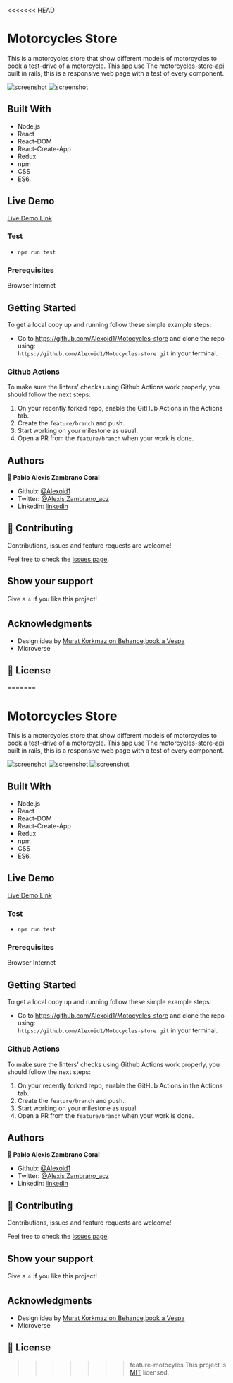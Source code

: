<<<<<<< HEAD
# Motorcycles Store
This is a motorcycles store that show different models of motorcycles to book a test-drive of a motorcycle. This app use The motorcycles-store-api built in rails, this is a responsive web page with a test of every component.

![screenshot](./img/heroes.png)
![screenshot](./img/screen.png)


## Built With

- Node.js
- React
- React-DOM
- React-Create-App
- Redux
- npm
- CSS
- ES6.

## Live Demo
[Live Demo Link](https://super-heroess.herokuapp.com)


### Test
- `npm run test`

### Prerequisites

Browser
Internet

## Getting Started

To get a local copy up and running follow these simple example steps:

- Go to https://github.com/Alexoid1/Motocycles-store and clone the repo using: <br>
`https://github.com/Alexoid1/Motocycles-store.git` in your terminal.

### Github Actions

To make sure the linters' checks using Github Actions work properly, you should follow the next steps:

1. On your recently forked repo, enable the GitHub Actions in the Actions tab.
2. Create the `feature/branch` and push.
3. Start working on your milestone as usual.
4. Open a PR from the `feature/branch` when your work is done.


## Authors

👤 **Pablo Alexis Zambrano Coral**
- Github: [@Alexoid1](https://github.com/Alexoid1)
- Twitter: [@Alexis Zambrano_acz](https://twitter.com/pablo_acz)
- Linkedin: [linkedin](https://www.linkedin.com/in/pablo-alexis-zambrano-coral-7a614a189/)

## 🤝 Contributing

Contributions, issues and feature requests are welcome!

Feel free to check the [issues page](https://github.com/Alexoid1/Motocycles-store/issues).

## Show your support

Give a ⭐️ if you like this project!

## Acknowledgments
- Design idea by [Murat Korkmaz on Behance](https://www.behance.net/muratk),[book a Vespa](https://www.behance.net/gallery/26425031/Vespa-Responsive-Redesign)
- Microverse

## 📝 License

=======

# Motorcycles Store
This is a motorcycles store that show different models of motorcycles to book a test-drive of a motorcycle. This app use The motorcycles-store-api built in rails, this is a responsive web page with a test of every component.

![screenshot](./images/login.png)
![screenshot](./images/motos.png)
![screenshot](./images/book.png)


## Built With

- Node.js
- React
- React-DOM
- React-Create-App
- Redux
- npm
- CSS
- ES6.

## Live Demo
[Live Demo Link](https://motorcycles-store.herokuapp.com)


### Test
- `npm run test`

### Prerequisites

Browser
Internet

## Getting Started

To get a local copy up and running follow these simple example steps:

- Go to https://github.com/Alexoid1/Motocycles-store and clone the repo using: <br>
`https://github.com/Alexoid1/Motocycles-store.git` in your terminal.

### Github Actions

To make sure the linters' checks using Github Actions work properly, you should follow the next steps:

1. On your recently forked repo, enable the GitHub Actions in the Actions tab.
2. Create the `feature/branch` and push.
3. Start working on your milestone as usual.
4. Open a PR from the `feature/branch` when your work is done.


## Authors

👤 **Pablo Alexis Zambrano Coral**
- Github: [@Alexoid1](https://github.com/Alexoid1)
- Twitter: [@Alexis Zambrano_acz](https://twitter.com/pablo_acz)
- Linkedin: [linkedin](https://www.linkedin.com/in/pablo-alexis-zambrano-coral-7a614a189/)

## 🤝 Contributing

Contributions, issues and feature requests are welcome!

Feel free to check the [issues page](https://github.com/Alexoid1/Motocycles-store/issues).

## Show your support

Give a ⭐️ if you like this project!

## Acknowledgments
- Design idea by [Murat Korkmaz on Behance](https://www.behance.net/muratk),[book a Vespa](https://www.behance.net/gallery/26425031/Vespa-Responsive-Redesign)
- Microverse

## 📝 License

>>>>>>> feature-motocyles
This project is [MIT]() licensed.
